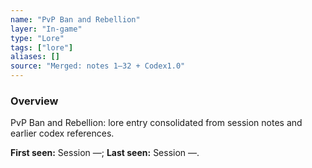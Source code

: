 ```yaml
---
name: "PvP Ban and Rebellion"
layer: "In-game"
type: "Lore"
tags: ["lore"]
aliases: []
source: "Merged: notes 1–32 + Codex1.0"
---
```

### Overview
PvP Ban and Rebellion: lore entry consolidated from session notes and earlier codex references.

**First seen:** Session —; **Last seen:** Session —.
